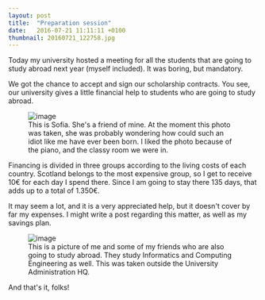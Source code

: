 ```yaml
---
layout: post
title:  "Preparation session"
date:   2016-07-21 11:11:11 +0100
thumbnail: 20160721_122758.jpg
---
```


Today my university hosted a meeting for all the students that are going to study abroad next year (myself included). It was boring, but mandatory.

We got the chance to accept and sign our scholarship contracts. You see, our university gives a little financial help to students who are going to study abroad.

<figure>
	<img src="{{ site.baseurl }}/assets/20160721_113102.jpg" alt="image">
	<figcaption>
		This is Sofia. She's a friend of mine. At the moment this photo was taken, she was probably wondering how could such an idiot like me have ever been born. I liked the photo because of the piano, and the classy room we were in.
	</figcaption>
</figure>

Financing is divided in three groups according to the living costs of each country. Scotland belongs to the most expensive group, so I get to receive 10€ for each day I spend there. Since I am going to stay there 135 days, that adds up to a total of 1.350€.

It may seem a lot, and it is a very appreciated help, but it doesn't cover by far my expenses. I might write a post regarding this matter, as well as my savings plan.

<figure>
	<img src="{{ site.baseurl }}/assets/20160721_122758.jpg" alt="image">
	<figcaption>
This is a picture of me and some of my friends who are also going to study abroad. They study Informatics and Computing Engineering as well. This was taken outside the University Administration HQ.
	</figcaption>
</figure>

And that's it, folks!
